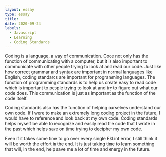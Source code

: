 ```yaml
---
layout: essay
type: essay
title: 
date: 2020-09-24
labels:
  - Javascript
  - Learning
  - Coding Standards
---
```


Coding is a language, a way of communication. Code not only has the function of communicating with a computer, but it is also important to communicate with other people trying to look at and read our code. Just like how correct grammar and syntax are important in normal languages like English, coding standards are important for programming languages. The function of programming standards is to help us create easy to read code which is important to people trying to look at and try to figure out what our code does. This communication is just as important as the function of the code itself.

Coding standards also has the function of helping ourselves understand our own code. If I were to make an extremely long coding project in the future, I would have to reference and look back at my own code. Coding standards helps myself be able to recognize and easily read the code that I wrote in the past which helps save on time trying to decipher my own code.

Even if it takes some time to go over every single ESLint error, I still think it will be worth the effort in the end. It is just taking time to learn something that will, in the end, help save me a lot of time and energy in the future. 
